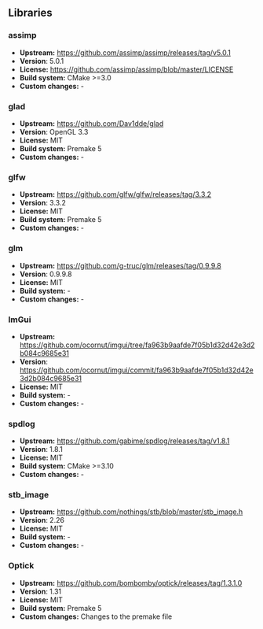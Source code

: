## Libraries

### assimp
* **Upstream:** https://github.com/assimp/assimp/releases/tag/v5.0.1
* **Version**: 5.0.1
* **License:** https://github.com/assimp/assimp/blob/master/LICENSE
* **Build system:** CMake >=3.0
* **Custom changes:** -

### glad
* **Upstream:** https://github.com/Dav1dde/glad
* **Version**: OpenGL 3.3
* **License:** MIT
* **Build system:** Premake 5
* **Custom changes:** -

### glfw
* **Upstream:** https://github.com/glfw/glfw/releases/tag/3.3.2
* **Version**: 3.3.2
* **License:** MIT
* **Build system:** Premake 5
* **Custom changes:** -

### glm
* **Upstream:** https://github.com/g-truc/glm/releases/tag/0.9.9.8
* **Version**: 0.9.9.8
* **License:** MIT
* **Build system:** -
* **Custom changes:** -

### ImGui
* **Upstream:** https://github.com/ocornut/imgui/tree/fa963b9aafde7f05b1d32d42e3d2b084c9685e31
* **Version**: https://github.com/ocornut/imgui/commit/fa963b9aafde7f05b1d32d42e3d2b084c9685e31
* **License:** MIT
* **Build system:** -
* **Custom changes:** -

### spdlog
* **Upstream:** https://github.com/gabime/spdlog/releases/tag/v1.8.1
* **Version**: 1.8.1
* **License:** MIT
* **Build system:** CMake >=3.10
* **Custom changes:** -

### stb_image
* **Upstream:** https://github.com/nothings/stb/blob/master/stb_image.h
* **Version**: 2.26
* **License:** MIT
* **Build system:** -
* **Custom changes:** -

### Optick
* **Upstream:** https://github.com/bombomby/optick/releases/tag/1.3.1.0
* **Version**: 1.31
* **License:** MIT
* **Build system:** Premake 5
* **Custom changes:** Changes to the premake file